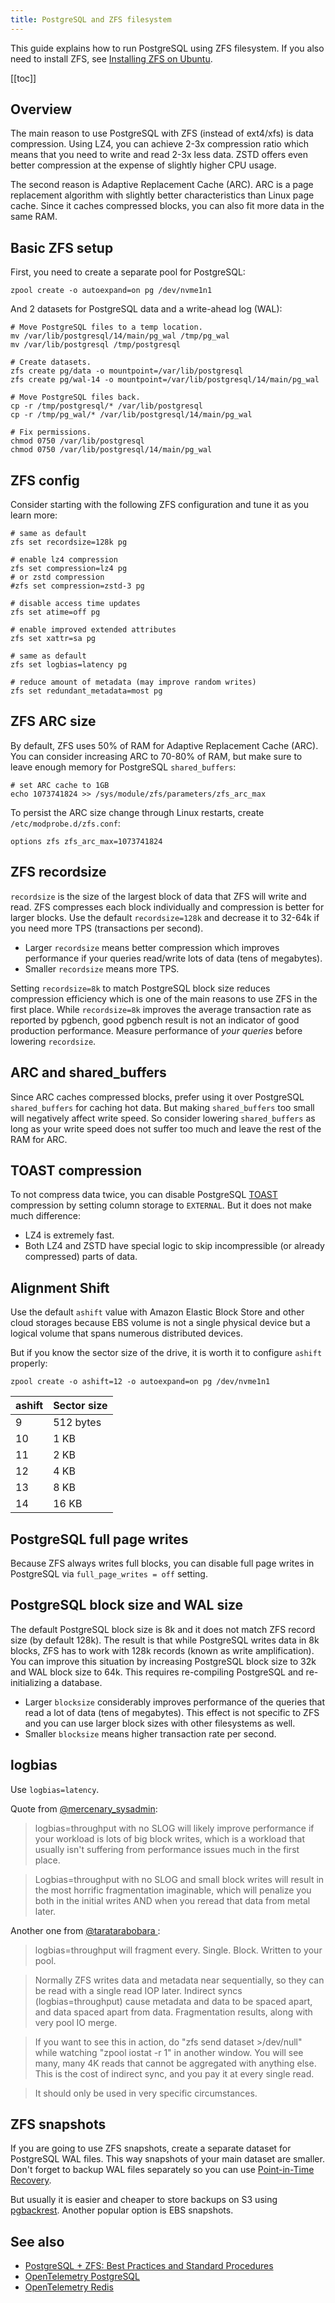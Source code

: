 ```yaml
---
title: PostgreSQL and ZFS filesystem
---
```


<UptraceCta />

<CoverImage title="Running PostgreSQL using ZFS and AWS EBS" />

This guide explains how to run PostgreSQL using ZFS filesystem. If you also need to install ZFS, see [Installing ZFS on Ubuntu](https://uptrace.dev/blog/ubuntu-install-zfs.html).

[[toc]]

## Overview

The main reason to use PostgreSQL with ZFS (instead of ext4/xfs) is data compression. Using LZ4, you can achieve 2-3x compression ratio which means that you need to write and read 2-3x less data. ZSTD offers even better compression at the expense of slightly higher CPU usage.

The second reason is Adaptive Replacement Cache (ARC). ARC is a page replacement algorithm with slightly better characteristics than Linux page cache. Since it caches compressed blocks, you can also fit more data in the same RAM.

## Basic ZFS setup

First, you need to create a separate pool for PostgreSQL:

```shell
zpool create -o autoexpand=on pg /dev/nvme1n1
```

And 2 datasets for PostgreSQL data and a write-ahead log (WAL):

```shell
# Move PostgreSQL files to a temp location.
mv /var/lib/postgresql/14/main/pg_wal /tmp/pg_wal
mv /var/lib/postgresql /tmp/postgresql

# Create datasets.
zfs create pg/data -o mountpoint=/var/lib/postgresql
zfs create pg/wal-14 -o mountpoint=/var/lib/postgresql/14/main/pg_wal

# Move PostgreSQL files back.
cp -r /tmp/postgresql/* /var/lib/postgresql
cp -r /tmp/pg_wal/* /var/lib/postgresql/14/main/pg_wal

# Fix permissions.
chmod 0750 /var/lib/postgresql
chmod 0750 /var/lib/postgresql/14/main/pg_wal
```

## ZFS config

Consider starting with the following ZFS configuration and tune it as you learn more:

```shell
# same as default
zfs set recordsize=128k pg

# enable lz4 compression
zfs set compression=lz4 pg
# or zstd compression
#zfs set compression=zstd-3 pg

# disable access time updates
zfs set atime=off pg

# enable improved extended attributes
zfs set xattr=sa pg

# same as default
zfs set logbias=latency pg

# reduce amount of metadata (may improve random writes)
zfs set redundant_metadata=most pg
```

## ZFS ARC size

By default, ZFS uses 50% of RAM for Adaptive Replacement Cache (ARC). You can consider increasing ARC to 70-80% of RAM, but make sure to leave enough memory for PostgreSQL `shared_buffers`:

```shell
# set ARC cache to 1GB
echo 1073741824 >> /sys/module/zfs/parameters/zfs_arc_max
```

To persist the ARC size change through Linux restarts, create `/etc/modprobe.d/zfs.conf`:

```shell
options zfs zfs_arc_max=1073741824
```

## ZFS recordsize

`recordsize` is the size of the largest block of data that ZFS will write and read. ZFS compresses each block individually and compression is better for larger blocks. Use the default `recordsize=128k` and decrease it to 32-64k if you need more TPS (transactions per second).

- Larger `recordsize` means better compression which improves performance if your queries read/write lots of data (tens of megabytes).
- Smaller `recordsize` means more TPS.

Setting `recordsize=8k` to match PostgreSQL block size reduces compression efficiency which is one of the main reasons to use ZFS in the first place. While `recordsize=8k` improves the average transaction rate as reported by pgbench, good pgbench result is not an indicator of good production performance. Measure performance of _your queries_ before lowering `recordsize`.

## ARC and shared_buffers

Since ARC caches compressed blocks, prefer using it over PostgreSQL `shared_buffers` for caching hot data. But making `shared_buffers` too small will negatively affect write speed. So consider lowering `shared_buffers` as long as your write speed does not suffer too much and leave the rest of the RAM for ARC.

## TOAST compression

To not compress data twice, you can disable PostgreSQL [TOAST](https://www.postgresql.org/docs/current/storage-toast.html) compression by setting column storage to `EXTERNAL`. But it does not make much difference:

- LZ4 is extremely fast.
- Both LZ4 and ZSTD have special logic to skip incompressible (or already compressed) parts of data.

## Alignment Shift

Use the default `ashift` value with Amazon Elastic Block Store and other cloud storages because EBS volume is not a single physical device but a logical volume that spans numerous distributed devices.

But if you know the sector size of the drive, it is worth it to configure `ashift` properly:

```shell
zpool create -o ashift=12 -o autoexpand=on pg /dev/nvme1n1
```

| ashift | Sector size |
| ------ | ----------- |
| 9      | 512 bytes   |
| 10     | 1 KB        |
| 11     | 2 KB        |
| 12     | 4 KB        |
| 13     | 8 KB        |
| 14     | 16 KB       |

## PostgreSQL full page writes

Because ZFS always writes full blocks, you can disable full page writes in PostgreSQL via `full_page_writes = off` setting.

## PostgreSQL block size and WAL size

The default PostgreSQL block size is 8k and it does not match ZFS record size (by default 128k). The result is that while PostgreSQL writes data in 8k blocks, ZFS has to work with 128k records (known as write amplification). You can improve this situation by increasing PostgreSQL block size to 32k and WAL block size to 64k. This requires re-compiling PostgreSQL and re-initializing a database.

- Larger `blocksize` considerably improves performance of the queries that read a lot of data (tens of megabytes). This effect is not specific to ZFS and you can use larger block sizes with other filesystems as well.
- Smaller `blocksize` means higher transaction rate per second.

## logbias

Use `logbias=latency`.

Quote from [@mercenary_sysadmin](https://www.reddit.com/r/zfs/comments/azt8sz/logbiasthroughput_without_a_slog/):

> logbias=throughput with no SLOG will likely improve performance if your workload is lots of big block writes, which is a workload that usually isn't suffering from performance issues much in the first place.

> Logbias=throughput with no SLOG and small block writes will result in the most horrific fragmentation imaginable, which will penalize you both in the initial writes AND when you reread that data from metal later.

Another one from [@taratarabobara ](https://www.reddit.com/r/zfs/comments/ayqw1r/zfs_heavy_write_amplification_due_to_free_space/ek9fsy4/):

> logbias=throughput will fragment every. Single. Block. Written to your pool.

> Normally ZFS writes data and metadata near sequentially, so they can be read with a single read IOP later. Indirect syncs (logbias=throughput) cause metadata and data to be spaced apart, and data spaced apart from data. Fragmentation results, along with very pool IO merge.

> If you want to see this in action, do "zfs send dataset >/dev/null" while watching "zpool iostat -r 1" in another window. You will see many, many 4K reads that cannot be aggregated with anything else. This is the cost of indirect sync, and you pay it at every single read.

> It should only be used in very specific circumstances.

## ZFS snapshots

If you are going to use ZFS snapshots, create a separate dataset for PostgreSQL WAL files. This way snapshots of your main dataset are smaller. Don't forget to backup WAL files separately so you can use [Point-in-Time Recovery](https://www.postgresql.org/docs/current/continuous-archiving.html).

But usually it is easier and cheaper to store backups on S3 using [pgbackrest](pgbackrest-s3-backups.md). Another popular option is EBS snapshots.

## See also

- [PostgreSQL + ZFS: Best Practices and Standard Procedures](https://people.freebsd.org/~seanc/postgresql/scale15x-2017-postgresql_zfs_best_practices.pdf)
- [OpenTelemetry PostgreSQL](https://uptrace.dev/get/monitor/opentelemetry-postgresql.html)
- [OpenTelemetry Redis](https://uptrace.dev/get/monitor/opentelemetry-redis.html)
